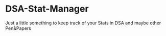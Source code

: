 # DSA-Stat-Manager
Just a little something to keep track of your Stats in DSA and maybe other Pen&amp;Papers
